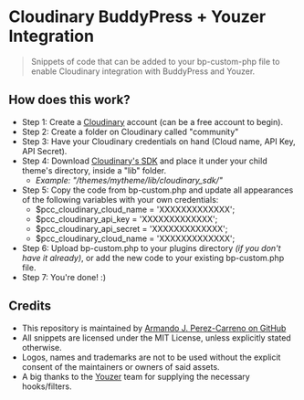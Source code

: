 # Cloudinary BuddyPress + Youzer Integration

> Snippets of code that can be added to your bp-custom-php file to enable Cloudinary integration with BuddyPress and Youzer.

## How does this work?

- Step 1: Create a [Cloudinary](https://cloudinary.com/) account (can be a free account to begin).
- Step 2: Create a folder on Cloudinary called "community"
- Step 3: Have your Cloudinary credentials on hand (Cloud name, API Key, API Secret).
- Step 4: Download [Cloudinary's SDK](https://github.com/cloudinary/cloudinary_php) and place it under your child theme's directory, inside a "lib" folder.
  - _Example: "/themes/mytheme/lib/cloudinary_sdk/"_
- Step 5: Copy the code from bp-custom.php and update all appearances of the following variables with your own credentials:
  - \$pcc_cloudinary_cloud_name = 'XXXXXXXXXXXXX';
  - \$pcc_cloudinary_api_key = 'XXXXXXXXXXXXX';
  - \$pcc_cloudinary_api_secret = 'XXXXXXXXXXXXX';
  - \$pcc_cloudinary_cloud_name = 'XXXXXXXXXXXXX';
- Step 6: Upload bp-custom.php to your plugins directory _(if you don't have it already)_, or add the new code to your existing bp-custom.php file.
- Step 7: You're done! :)

## Credits

- This repository is maintained by [Armando J. Perez-Carreno on GitHub](https://github.com/perezcarreno)
- All snippets are licensed under the MIT License, unless explicitly stated otherwise.
- Logos, names and trademarks are not to be used without the explicit consent of the maintainers or owners of said assets.
- A big thanks to the [Youzer](https://youzer.kainelabs.com/) team for supplying the necessary hooks/filters.
